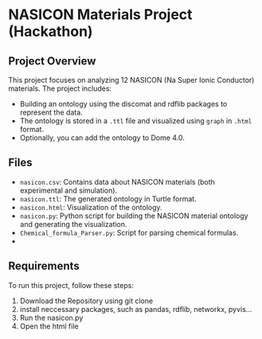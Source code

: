 # NASICON Materials Project (Hackathon)

## Project Overview
This project focuses on analyzing 12 NASICON (Na Super Ionic Conductor) materials. The project includes:
- Building an ontology using the discomat and rdflib packages to represent the data.
- The ontology is stored in a `.ttl` file and visualized using `graph` in `.html` format.
- Optionally, you can add the ontology to Dome 4.0.

## Files
- `nasicon.csv`: Contains data about NASICON materials (both experimental and simulation).
- `nasicon.ttl`: The generated ontology in Turtle format.
- `nasicon.html`: Visualization of the ontology.
- `nasicon.py`: Python script for building the NASICON material ontology and generating the visualization.
- `Chemical_formula_Parser.py`: Script for parsing chemical formulas.
- 

## Requirements
To run this project, follow these steps:
1. Download the Repository using git clone
2. install neccessary packages, such as pandas, rdflib, networkx, pyvis...
3. Run the nasicon.py
4. Open the html file



